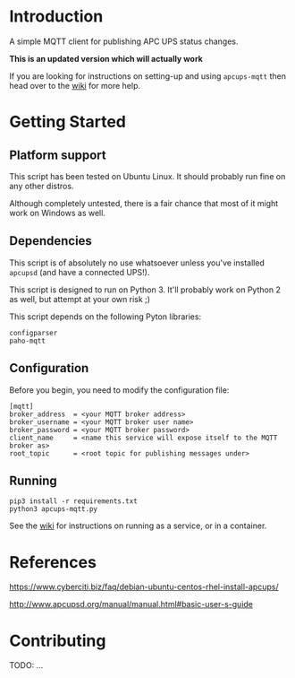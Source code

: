 # Introduction 
A simple MQTT client for publishing APC UPS status changes.

**This is an updated version which will actually work**

If you are looking for instructions on setting-up and using `apcups-mqtt` then head over to the [wiki](https://github.com/JamieTemple/apcups-mqtt/wiki) for more help.

# Getting Started

## Platform support

This script has been tested on Ubuntu Linux. It should probably run fine on any other distros.

Although completely untested, there is a fair chance that most of it might work on Windows as well.

## Dependencies

This script is of absolutely no use whatsoever unless you've installed `apcupsd` (and have a connected UPS!).

This script is designed to run on Python 3. It'll probably work on Python 2 as well, but attempt at your own risk ;)

This script depends on the following Pyton libraries:

```
configparser
paho-mqtt
```

## Configuration
Before you begin, you need to modify the configuration file:

```
[mqtt]
broker_address  = <your MQTT broker address>
broker_username = <your MQTT broker user name>
broker_password = <your MQTT broker password>
client_name     = <name this service will expose itself to the MQTT broker as>
root_topic      = <root topic for publishing messages under>
```

## Running

```
pip3 install -r requirements.txt
python3 apcups-mqtt.py
```

See the [wiki](https://github.com/JamieTemple/apcups-mqtt/wiki) for instructions on running as a service, or in a container.


# References
https://www.cyberciti.biz/faq/debian-ubuntu-centos-rhel-install-apcups/

http://www.apcupsd.org/manual/manual.html#basic-user-s-guide

# Contributing
TODO: ... 
